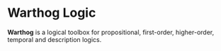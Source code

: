 # Warthog Logic
**Warthog** is a logical toolbox for propositional, first-order, higher-order, temporal and description logics.